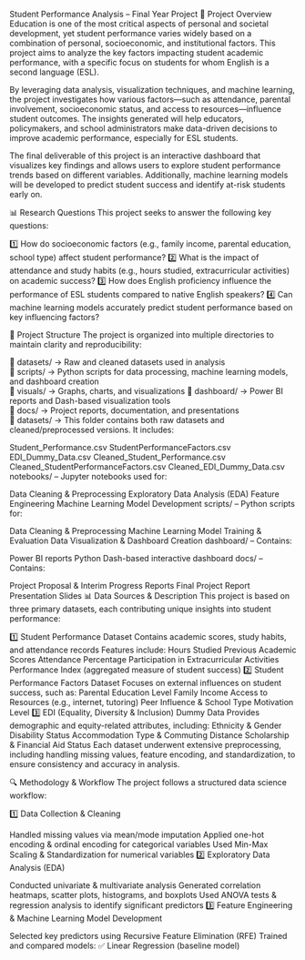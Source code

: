 Student Performance Analysis – Final Year Project
📌 Project Overview
Education is one of the most critical aspects of personal and societal development, yet student performance varies widely based on a combination of personal, socioeconomic, and institutional factors. This project aims to analyze the key factors impacting student academic performance, with a specific focus on students for whom English is a second language (ESL).

By leveraging data analysis, visualization techniques, and machine learning, the project investigates how various factors—such as attendance, parental involvement, socioeconomic status, and access to resources—influence student outcomes. The insights generated will help educators, policymakers, and school administrators make data-driven decisions to improve academic performance, especially for ESL students.

The final deliverable of this project is an interactive dashboard that visualizes key findings and allows users to explore student performance trends based on different variables. Additionally, machine learning models will be developed to predict student success and identify at-risk students early on.

📊 Research Questions
This project seeks to answer the following key questions:

1️⃣ How do socioeconomic factors (e.g., family income, parental education, school type) affect student performance?
2️⃣ What is the impact of attendance and study habits (e.g., hours studied, extracurricular activities) on academic success?
3️⃣ How does English proficiency influence the performance of ESL students compared to native English speakers?
4️⃣ Can machine learning models accurately predict student performance based on key influencing factors?

📂 Project Structure
The project is organized into multiple directories to maintain clarity and reproducibility:

📂 datasets/        → Raw and cleaned datasets used in analysis  
📂 scripts/         → Python scripts for data processing, machine learning models, and dashboard creation  
📂 visuals/         → Graphs, charts, and visualizations
📂 dashboard/       → Power BI reports and Dash-based visualization tools  
📂 docs/            → Project reports, documentation, and presentations  
📂 datasets/        → This folder contains both raw datasets and cleaned/preprocessed versions. It includes:

Student_Performance.csv
StudentPerformanceFactors.csv
EDI_Dummy_Data.csv
Cleaned_Student_Performance.csv
Cleaned_StudentPerformanceFactors.csv
Cleaned_EDI_Dummy_Data.csv
notebooks/ – Jupyter notebooks used for:

Data Cleaning & Preprocessing
Exploratory Data Analysis (EDA)
Feature Engineering
Machine Learning Model Development
scripts/ – Python scripts for:

Data Cleaning & Preprocessing
Machine Learning Model Training & Evaluation
Data Visualization & Dashboard Creation
dashboard/ – Contains:

Power BI reports
Python Dash-based interactive dashboard
docs/ – Contains:

Project Proposal & Interim Progress Reports
Final Project Report
Presentation Slides
📊 Data Sources & Description
This project is based on three primary datasets, each contributing unique insights into student performance:

1️⃣ Student Performance Dataset
Contains academic scores, study habits, and attendance records
Features include:
Hours Studied
Previous Academic Scores
Attendance Percentage
Participation in Extracurricular Activities
Performance Index (aggregated measure of student success)
2️⃣ Student Performance Factors Dataset
Focuses on external influences on student success, such as:
Parental Education Level
Family Income
Access to Resources (e.g., internet, tutoring)
Peer Influence & School Type
Motivation Level
3️⃣ EDI (Equality, Diversity & Inclusion) Dummy Data
Provides demographic and equity-related attributes, including:
Ethnicity & Gender
Disability Status
Accommodation Type & Commuting Distance
Scholarship & Financial Aid Status
Each dataset underwent extensive preprocessing, including handling missing values, feature encoding, and standardization, to ensure consistency and accuracy in analysis.

🔍 Methodology & Workflow
The project follows a structured data science workflow:

1️⃣ Data Collection & Cleaning

Handled missing values via mean/mode imputation
Applied one-hot encoding & ordinal encoding for categorical variables
Used Min-Max Scaling & Standardization for numerical variables
2️⃣ Exploratory Data Analysis (EDA)

Conducted univariate & multivariate analysis
Generated correlation heatmaps, scatter plots, histograms, and boxplots
Used ANOVA tests & regression analysis to identify significant predictors
3️⃣ Feature Engineering & Machine Learning Model Development

Selected key predictors using Recursive Feature Elimination (RFE)
Trained and compared models:
✅ Linear Regression (baseline model)







